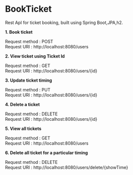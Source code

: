 # BookTicket
Rest ApI for ticket booking, built using Spring Boot,JPA,h2.</br>

<b>1. Book ticket</b>

Request method : POST </br>
Request URI : http://localhost:8080/users</br>

<b> 2. View ticket using Ticket Id </b>

Request method : GET </br>
Request URI : http://localhost:8080/users/{id}  </br>

<b>3. Update ticket timing </b>

Request method : PUT </br>
Request URI : http://localhost:8080/users/{id} </br>

<b>4. Delete a ticket</b>

Request method : DELETE </br>
Request URI : http://localhost:8080/users/{id}</br>

<b>5. View all tickets </b>

Request method : GET </br>
Request URI : http://localhost:8080/users</br>

<b>6. Delete all ticket for a particular timing </b>

Request method : DELETE </br>
Request URI : http://localhost:8080/users/delete/{showTime}</br>
